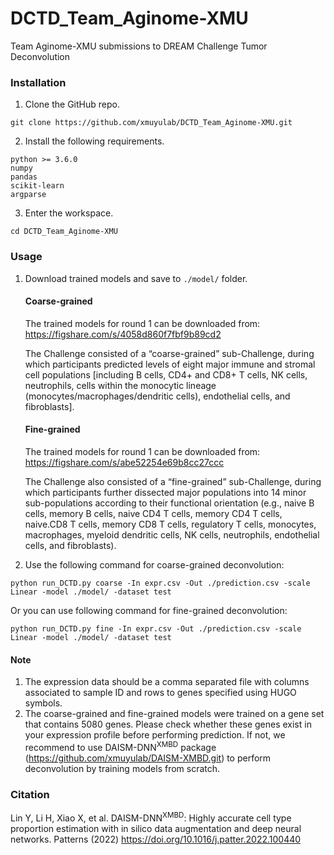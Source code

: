 # DCTD_Team_Aginome-XMU
Team Aginome-XMU submissions to DREAM Challenge Tumor Deconvolution

### Installation
1. Clone the GitHub repo.
```
git clone https://github.com/xmuyulab/DCTD_Team_Aginome-XMU.git
```   
2. Install the following requirements.
```
python >= 3.6.0
numpy
pandas
scikit-learn
argparse
```
3. Enter the workspace.
```
cd DCTD_Team_Aginome-XMU
```
### Usage

1. Download trained models and save to ```./model/``` folder.
    #### Coarse-grained
    The trained models for round 1 can be downloaded from: https://figshare.com/s/4058d860f7fbf9b89cd2

    The Challenge consisted of a “coarse-grained” sub-Challenge, during which participants predicted levels of eight major immune and stromal cell populations [including B cells, CD4+ and CD8+ T cells, NK cells, neutrophils, cells within the monocytic lineage (monocytes/macrophages/dendritic cells), endothelial cells, and fibroblasts].
    #### Fine-grained
    The trained models for round 1 can be downloaded from: https://figshare.com/s/abe52254e69b8cc27ccc

    The Challenge also consisted of a “fine-grained” sub-Challenge, during which participants further dissected major populations into 14 minor sub-populations according to their functional orientation (e.g., naive B cells, memory B cells, naive CD4 T cells, memory CD4 T cells, naive.CD8 T cells, memory CD8 T cells, regulatory T cells, monocytes, macrophages, myeloid dendritic cells, NK cells, neutrophils, endothelial cells, and fibroblasts).

2. Use the following command for coarse-grained deconvolution:
```
python run_DCTD.py coarse -In expr.csv -Out ./prediction.csv -scale Linear -model ./model/ -dataset test
```
Or you can use following command for fine-grained deconvolution:
```
python run_DCTD.py fine -In expr.csv -Out ./prediction.csv -scale Linear -model ./model/ -dataset test
```
#### Note
1. The expression data should be a comma separated file with columns associated to sample ID and rows to genes specified using HUGO symbols.
2. The coarse-grained and fine-grained models were trained on a gene set that contains 5080 genes. Please check whether these genes exist in your expression profile before performing prediction. If not, we recommend to use DAISM-DNN<sup>XMBD</sup> package (https://github.com/xmuyulab/DAISM-XMBD.git) to perform deconvolution by training models from scratch.
### Citation
Lin Y, Li H, Xiao X, et al. DAISM-DNN<sup>XMBD</sup>: Highly accurate cell type proportion estimation with in silico data augmentation and deep neural networks. Patterns (2022) https://doi.org/10.1016/j.patter.2022.100440